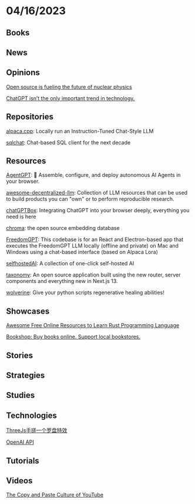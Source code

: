 # 04/16/2023

## Books

## News

## Opinions
[Open source is fueling the future of nuclear physics](https://github.com/readme/featured/nuclear-fusion-open-source)

[ChatGPT isn’t the only important trend in technology.](https://www.oreilly.com/radar/not-forgotten/)

## Repositories
[alpaca.cpp](https://github.com/antimatter15/alpaca.cpp): Locally run an Instruction-Tuned Chat-Style LLM

[sqlchat](https://github.com/sqlchat/sqlchat): Chat-based SQL client for the next decade

## Resources
[AgentGPT](https://github.com/reworkd/AgentGPT): 🤖 Assemble, configure, and deploy autonomous AI Agents in your browser.

[awesome-decentralized-llm](https://github.com/imaurer/awesome-decentralized-llm): Collection of LLM resources that can be used to build products you can "own" or to perform reproducible research.

[chatGPTBox](https://github.com/josStorer/chatGPTBox): Integrating ChatGPT into your browser deeply, everything you need is here

[chroma](https://github.com/chroma-core/chroma): the open source embedding database

[FreedomGPT](https://github.com/ohmplatform/FreedomGPT): This codebase is for an React and Electron-based app that executes the FreedomGPT LLM locally (offline and private) on Mac and Windows using a chat-based interface (based on Alpaca Lora)

[selfhostedAI](https://github.com/josStorer/selfhostedAI): A collection of one-click self-hosted AI

[taxonomy](https://github.com/shadcn/taxonomy): An open source application built using the new router, server components and everything new in Next.js 13.

[wolverine](https://github.com/biobootloader/wolverine): Give your python scripts regenerative healing abilities!

## Showcases
[Awesome Free Online Resources to Learn Rust Programming Language](https://www.nativebyx.dev/rust/becoming-rustacean/awesome-free-online-resources-to-earn-rust-programming-language.html)

[Bookshop: Buy books online. Support local bookstores.](https://bookshop.org/)

## Stories

## Strategies

## Studies

## Technologies
[ThreeJs手搓一个罗盘特效](https://juejin.cn/post/7220629398965108794)

[OpenAI API](https://juejin.cn/post/7219508311687020599)

## Tutorials

## Videos
[The Copy and Paste Culture of YouTube](https://www.youtube.com/watch?v=gbDunxRfbgg)
